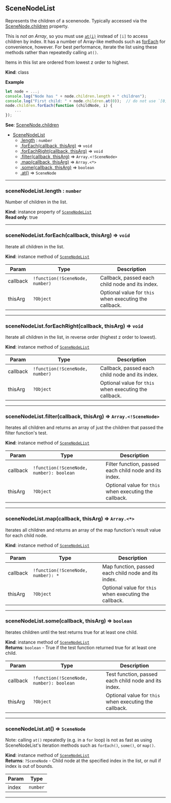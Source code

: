 <a name="SceneNodeList"></a>

## SceneNodeList
Represents the children of a scenenode. Typically accessed via the [SceneNode.children](scenegraph.md#SceneNode-children) property.

This is _not an Array_, so you must use [`at(i)`](#SceneNodeList-at) instead of `[i]` to access children by index. It has a
number of Array-like methods such as [forEach](#SceneNodeList-forEach) for convenience, however. For best performance, iterate
the list using these methods rather than repeatedly calling `at()`.

Items in this list are ordered from lowest z order to highest.

**Kind**: class  

**Example**
```js
let node = ...;
console.log("Node has " + node.children.length + " children");
console.log("First child: " + node.children.at(0));  // do not use `[0]` - it will not work!
node.children.forEach(function (childNode, i) {
    ...
});
```

**See**: [SceneNode.children](scenegraph.md#SceneNode-children)  

* [SceneNodeList](#SceneNodeList)
    * [.length](#SceneNodeList-length) : <code>number</code>
    * [.forEach(callback, thisArg)](#SceneNodeList-forEach) ⇒ <code>void</code>
    * [.forEachRight(callback, thisArg)](#SceneNodeList-forEachRight) ⇒ <code>void</code>
    * [.filter(callback, thisArg)](#SceneNodeList-filter) ⇒ <code>Array.&lt;!SceneNode&gt;</code>
    * [.map(callback, thisArg)](#SceneNodeList-map) ⇒ <code>Array.&lt;\*&gt;</code>
    * [.some(callback, thisArg)](#SceneNodeList-some) ⇒ <code>boolean</code>
    * [.at()](#SceneNodeList-at) ⇒ <code>SceneNode</code>


* * *

<a name="SceneNodeList-length"></a>

### sceneNodeList.length : <code>number</code>
Number of children in the list.

**Kind**: instance property of [<code>SceneNodeList</code>](#SceneNodeList)  
**Read only**: true  

* * *

<a name="SceneNodeList-forEach"></a>

### sceneNodeList.forEach(callback, thisArg) ⇒ <code>void</code>
Iterate all children in the list.

**Kind**: instance method of [<code>SceneNodeList</code>](#SceneNodeList)  

| Param | Type | Description |
| --- | --- | --- |
| callback | <code>!function(!SceneNode, number)</code> | Callback, passed each child node and its index. |
| thisArg | <code>?Object</code> | Optional value for `this` when executing the callback. |


* * *

<a name="SceneNodeList-forEachRight"></a>

### sceneNodeList.forEachRight(callback, thisArg) ⇒ <code>void</code>
Iterate all children in the list, in reverse order (highest z order to lowest).

**Kind**: instance method of [<code>SceneNodeList</code>](#SceneNodeList)  

| Param | Type | Description |
| --- | --- | --- |
| callback | <code>!function(!SceneNode, number)</code> | Callback, passed each child node and its index. |
| thisArg | <code>?Object</code> | Optional value for `this` when executing the callback. |


* * *

<a name="SceneNodeList-filter"></a>

### sceneNodeList.filter(callback, thisArg) ⇒ <code>Array.&lt;!SceneNode&gt;</code>
Iterates all children and returns an array of just the children that passed the filter function's test.

**Kind**: instance method of [<code>SceneNodeList</code>](#SceneNodeList)  

| Param | Type | Description |
| --- | --- | --- |
| callback | <code>!function(!SceneNode, number): boolean</code> | Filter function, passed each child node and its index. |
| thisArg | <code>?Object</code> | Optional value for `this` when executing the callback. |


* * *

<a name="SceneNodeList-map"></a>

### sceneNodeList.map(callback, thisArg) ⇒ <code>Array.&lt;\*&gt;</code>
Iterates all children and returns an array of the map function's result value for each child node.

**Kind**: instance method of [<code>SceneNodeList</code>](#SceneNodeList)  

| Param | Type | Description |
| --- | --- | --- |
| callback | <code>!function(!SceneNode, number): *</code> | Map function, passed each child node and its index. |
| thisArg | <code>?Object</code> | Optional value for `this` when executing the callback. |


* * *

<a name="SceneNodeList-some"></a>

### sceneNodeList.some(callback, thisArg) ⇒ <code>boolean</code>
Iterates children until the test returns true for at least one child.

**Kind**: instance method of [<code>SceneNodeList</code>](#SceneNodeList)  
**Returns**: <code>boolean</code> - True if the test function returned true for at least one child.  

| Param | Type | Description |
| --- | --- | --- |
| callback | <code>!function(!SceneNode, number): boolean</code> | Test function, passed each child node and its index. |
| thisArg | <code>?Object</code> | Optional value for `this` when executing the callback. |


* * *

<a name="SceneNodeList-at"></a>

### sceneNodeList.at() ⇒ <code>SceneNode</code>
Note: calling `at()` repeatedly (e.g. in a `for` loop) is not as fast as using SceneNodeList's iteration methods such as `forEach()`,
`some()`, or `map()`.

**Kind**: instance method of [<code>SceneNodeList</code>](#SceneNodeList)  
**Returns**: <code>?SceneNode</code> - Child node at the specified index in the list, or null if index is out of bounds.  

| Param | Type |
| --- | --- |
| index | <code>number</code> |


* * *

